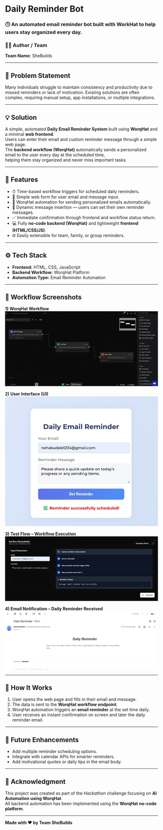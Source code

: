 # Daily Reminder Bot  
### 🕒 An automated email reminder bot built with WorkHat to help users stay organized every day.

### 👩‍💻 Author / Team  
**Team Name:** SheBuilds  

---

## 🧩 Problem Statement  
Many individuals struggle to maintain consistency and productivity due to missed reminders or lack of motivation. Existing solutions are often complex, requiring manual setup, app installations, or multiple integrations.

---

## 💡 Solution  
A simple, automated **Daily Email Reminder System** built using **WorqHat** and a minimal **web frontend**.  
Users can enter their email and custom reminder message through a simple web page.  
The **backend workflow (WorqHat)** automatically sends a personalized email to the user every day at the scheduled time,  
helping them stay organized and never miss important tasks.

---

## 🚀 Features  
- ⏰ Time-based workflow triggers for scheduled daily reminders.  
- 🧾 Simple web form for user email and message input.  
- 🤖 WorqHat automation for sending personalized emails automatically.  
- 💬 Dynamic message insertion — users can set their own reminder messages.  
- ✅ Immediate confirmation through frontend and workflow status return.  
- 💻 Fully **no-code backend (WorqHat)** and lightweight **frontend (HTML/CSS/JS)**.  
- 🌐 Easily extensible for team, family, or group reminders.

---

## ⚙ Tech Stack  
- **Frontend:** HTML, CSS, JavaScript  
- **Backend Workflow:** WorqHat Platform  
- **Automation Type:** Email Reminder Automation  

---

## 📸 Workflow Screenshots  

**1) WorqHat Workflow**  
![Workflow Screenshot](./workflow_screenshot.jpg)

**2) User Interface (UI)**  
![UI Screenshot](./ui_screenshot.jpg)

**3) Test Flow – Workflow Execution**  
![Test Flow Screenshot](./testflow_screenshot.jpg)

**4) Email Notification – Daily Reminder Received**  
![Email Screenshot](./email_screenshot.jpg)

---

## 🌈 How It Works  
1. User opens the web page and fills in their email and message.  
2. The data is sent to the **WorqHat workflow endpoint**.  
3. WorqHat automation triggers an **email reminder** at the set time daily.  
4. User receives an instant confirmation on screen and later the daily reminder email.

---

## 🧠 Future Enhancements  
- Add multiple reminder scheduling options.  
- Integrate with calendar APIs for smarter reminders.  
- Add motivational quotes or daily tips in the email body.  

---

## 🙌 Acknowledgment  
This project was created as part of the *Hackathon* challenge focusing on **AI Automation using WorqHat**.  
All backend automation has been implemented using the **WorqHat no-code platform**.

---

**Made with ❤ by Team SheBuilds**
